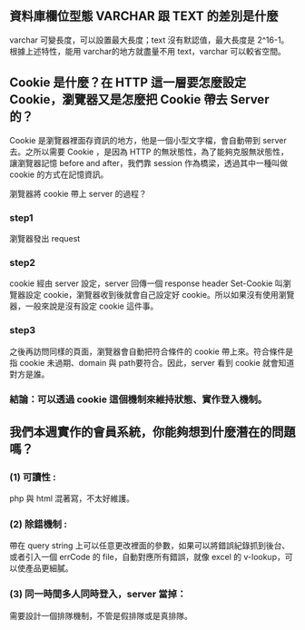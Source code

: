 ## 資料庫欄位型態 VARCHAR 跟 TEXT 的差別是什麼
varchar 可變長度，可以設置最大長度；text 沒有默認值，最大長度是 2^16-1。
根據上述特性，能用 varchar的地方就盡量不用 text，varchar 可以較省空間。

## Cookie 是什麼？在 HTTP 這一層要怎麼設定 Cookie，瀏覽器又是怎麼把 Cookie 帶去 Server 的？

Cookie 是瀏覽器裡面存資訊的地方，他是一個小型文字檔，會自動帶到 server 去。之所以需要 Cookie ，是因為 HTTP 的無狀態性，為了能夠克服無狀態性，讓瀏覽器記憶 before and after，我們靠 session 作為橋梁，透過其中一種叫做 cookie 的方式在記憶資訊。

瀏覽器將 cookie 帶上 server 的過程？
### step1
瀏覽器發出 request
### step2
cookie 經由 server 設定，server 回傳一個 response header Set-Cookie 叫瀏覽器設定 cookie，瀏覽器收到後就會自己設定好 cookie。所以如果沒有使用瀏覽器，一般來說是沒有設定 cookie 這件事。
### step3
之後再訪問同樣的頁面，瀏覽器會自動把符合條件的 cookie 帶上來。符合條件是指 cookie 未過期、domain 與 path要符合。因此，server 看到 cookie 就會知道對方是誰。

### 結論：可以透過 cookie 這個機制來維持狀態、實作登入機制。


## 我們本週實作的會員系統，你能夠想到什麼潛在的問題嗎？
### (1) 可讀性 : 
php 與 html 混著寫，不太好維護。
### (2) 除錯機制 : 
帶在 query string 上可以任意更改裡面的參數，如果可以將錯誤紀錄抓到後台、或者引入一個 errCode 的 file，自動對應所有錯誤，就像 excel 的 v-lookup，可以使產品更細膩。
### (3) 同一時間多人同時登入，server 當掉：
需要設計一個排隊機制，不管是假排隊或是真排隊。
